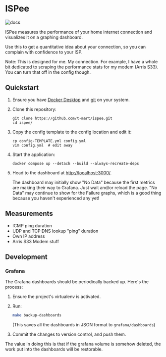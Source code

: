 # ISPee

![docs](docs/demo.gif)

ISPee measures the performance of your home internet connection and visualizes it on a graphing
dashboard.

Use this to get a quantitative idea about your connection, so you can complain with
confidence to your ISP.

Note: This is designed for me. My connection. For example, I have a whole bit dedicated to scraping
the performance stats for my modem (Arris S33). You can turn that off in the config though.

## Quickstart

1. Ensure you have [Docker Desktop](https://www.docker.com/products/docker-desktop)
   and [git](https://git-scm.com/downloads) on your system.

2. Clone this repository:

   ```shell
   git clone https://github.com/t-mart/ispee.git
   cd ispee/
   ```

3. Copy the config template to the config location and edit it:

   ```shell
   cp config-TEMPLATE.yml config.yml
   vim config.yml  # edit away
   ```

4. Start the application:

   ```shell
   docker compose up --detach --build --always-recreate-deps
   ```

5. Head to the dashboard at <http://localhost:3000/>.

   The dashboard may initially show "No Data" because the first metrics are making their way to
   Grafana. Just wait and/or reload the page. "No Data" may continue to show for the Failure graphs,
   which is a good thing because you haven't experienced any yet!

## Measurements

- ICMP ping duration
- UDP and TCP DNS lookup "ping" duration
- Own IP address
- Arris S33 Modem stuff

## Development

### Grafana

The Grafana dashboards should be periodically backed up. Here's the process:

1. Ensure the project's virtualenv is activated.
2. Run:

   ```bash
   make backup-dashboards
   ```

   (This saves all the dashboards in JSON format to `grafana/dashboards`)
3. Commit the changes to version control, and push them.

The value in doing this is that if the grafana volume is somehow deleted, the work put into the
dashboards will be restorable.
